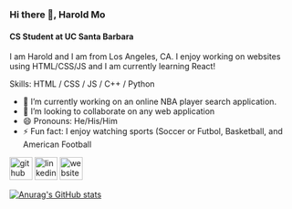 ### Hi there 👋, Harold Mo
#### CS Student at UC Santa Barbara
I am Harold and I am from Los Angeles, CA. I enjoy working on websites using HTML/CSS/JS and I am currently learning React!

Skills: HTML / CSS / JS / C++ / Python

- 🔭 I’m currently working on an online NBA player search application. 
- 👯 I’m looking to collaborate on any web application 
- 😄 Pronouns: He/His/Him 
- ⚡ Fun fact: I enjoy watching sports (Soccer or Futbol, Basketball, and American Football 


[<img src='https://cdn.jsdelivr.net/npm/simple-icons@3.0.1/icons/github.svg' alt='github' height='40'>](https://github.com/Wyzae23)  [<img src='https://cdn.jsdelivr.net/npm/simple-icons@3.0.1/icons/linkedin.svg' alt='linkedin' height='40' color='white' background='white' background-color='white'>](https://www.linkedin.com/in/https://www.linkedin.com/in/harold-mo//)  [<img src='https://cdn.jsdelivr.net/npm/simple-icons@3.0.1/icons/icloud.svg' alt='website' height='40'>](https://wyzae23.github.io/portfolio/)  

[![Anurag's GitHub stats](https://github-readme-stats.vercel.app/api?username=Wyzae23)](https://github.com/anuraghazra/github-readme-stats)
